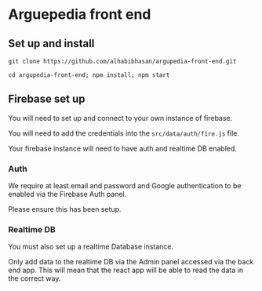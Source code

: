 # Arguepedia front end

## Set up and install

`git clone https://github.com/alhabibhasan/argupedia-front-end.git`

`cd argupedia-front-end; npm install; npm start`

## Firebase set up

You will need to set up and connect to your own instance of firebase.

You will need to add the credentials into the ```src/data/auth/fire.js``` file.

Your firebase instance will need to have auth and realtime DB enabled.

### Auth

We require at least email and password and Google authentication to be enabled via the Firebase Auth panel.

Please ensure this has been setup.

### Realtime DB

You must also set up a realtime Database instance.

Only add data to the realtime DB via the Admin panel accessed via the back end app. This will mean that the react app will be able to read the data in the correct way.



